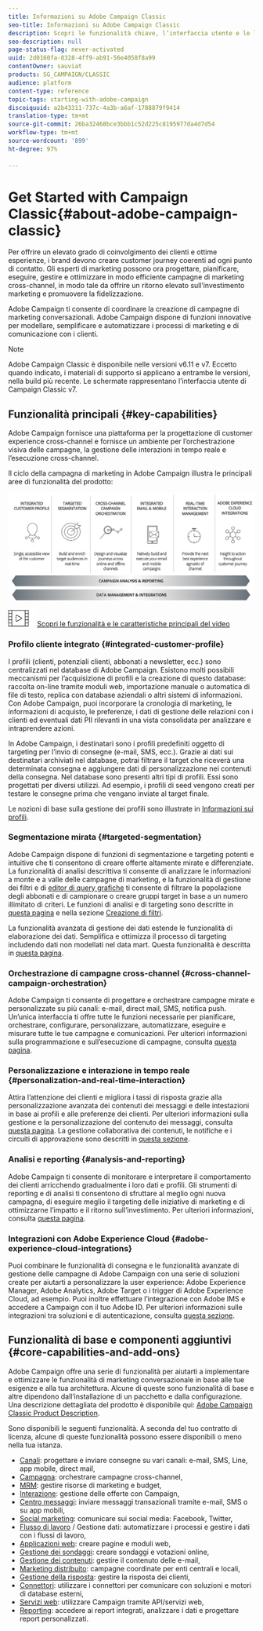 ```yaml
---
title: Informazioni su Adobe Campaign Classic
seo-title: Informazioni su Adobe Campaign Classic
description: Scopri le funzionalità chiave, l’interfaccia utente e le linee guida globali.
seo-description: null
page-status-flag: never-activated
uuid: 2d0160fa-8328-4ff9-ab91-56e4058f8a99
contentOwner: sauviat
products: SG_CAMPAIGN/CLASSIC
audience: platform
content-type: reference
topic-tags: starting-with-adobe-campaign
discoiquuid: a2b43311-737c-4a3b-a6af-1788879f9414
translation-type: tm+mt
source-git-commit: 26ba32468bce3bbb1c52d225c8195977da4d7d54
workflow-type: tm+mt
source-wordcount: '899'
ht-degree: 97%

---
```



# Get Started with Campaign Classic{#about-adobe-campaign-classic}

Per offrire un elevato grado di coinvolgimento dei clienti e ottime esperienze, i brand devono creare customer journey coerenti ad ogni punto di contatto. Gli esperti di marketing possono ora progettare, pianificare, eseguire, gestire e ottimizzare in modo efficiente campagne di marketing cross-channel, in modo tale da offrire un ritorno elevato sull’investimento marketing e promuovere la fidelizzazione.

 Adobe Campaign ti consente di coordinare la creazione di campagne di marketing conversazionali.  Adobe Campaign dispone di funzioni innovative per modellare, semplificare e automatizzare i processi di marketing e di comunicazione con i clienti.

>[!NOTE]
>
> Adobe Campaign Classic è disponibile nelle versioni v6.11 e v7. Eccetto quando indicato, i materiali di supporto si applicano a entrambe le versioni, nella build più recente. Le schermate rappresentano l’interfaccia utente di Campaign Classic v7.

## Funzionalità principali {#key-capabilities}

 Adobe Campaign fornisce una piattaforma per la progettazione di customer experience cross-channel e fornisce un ambiente per l’orchestrazione visiva delle campagne, la gestione delle interazioni in tempo reale e l’esecuzione cross-channel.

Il ciclo della campagna di marketing in Adobe Campaign illustra le principali aree di funzionalità del prodotto:

![](assets/d_ncs_user_emarketing.png)

![](assets/do-not-localize/how-to-video.png) [Scopri le funzionalità e le caratteristiche principali del video](https://docs.adobe.com/content/help/en/campaign-classic-learn/tutorials/getting-started/introduction-to-adobe-campaign-classic.html)

### Profilo cliente integrato {#integrated-customer-profile}

I profili (clienti, potenziali clienti, abbonati a newsletter, ecc.) sono centralizzati nel database di Adobe Campaign. Esistono molti possibili meccanismi per l’acquisizione di profili e la creazione di questo database: raccolta on-line tramite moduli web, importazione manuale o automatica di file di testo, replica con database aziendali o altri sistemi di informazioni. Con Adobe Campaign, puoi incorporare la cronologia di marketing, le informazioni di acquisto, le preferenze, i dati di gestione delle relazioni con i clienti ed eventuali dati PII rilevanti in una vista consolidata per analizzare e intraprendere azioni.

In Adobe Campaign, i destinatari sono i profili predefiniti oggetto di targeting per l’invio di consegne (e-mail, SMS, ecc.). Grazie ai dati sui destinatari archiviati nel database, potrai filtrare il target che riceverà una determinata consegna e aggiungere dati di personalizzazione nei contenuti della consegna. Nel database sono presenti altri tipi di profili. Essi sono progettati per diversi utilizzi. Ad esempio, i profili di seed vengono creati per testare le consegne prima che vengano inviate al target finale.

Le nozioni di base sulla gestione dei profili sono illustrate in [Informazioni sui profili](../../platform/using/about-profiles.md).

### Segmentazione mirata {#targeted-segmentation}

 Adobe Campaign dispone di funzioni di segmentazione e targeting potenti e intuitive che ti consentono di creare offerte altamente mirate e differenziate. La funzionalità di analisi descrittiva ti consente di analizzare le informazioni a monte e a valle delle campagne di marketing, e la funzionalità di gestione dei filtri e di [editor di query grafiche](../../platform/using/about-queries-in-campaign.md) ti consente di filtrare la popolazione degli abbonati e di campionare o creare gruppi target in base a un numero illimitato di criteri. Le funzioni di analisi e di targeting sono descritte in [questa pagina](../../reporting/using/about-descriptive-analysis.md) e nella sezione [Creazione di filtri](../../platform/using/creating-filters.md).

La funzionalità avanzata di gestione dei dati estende le funzionalità di elaborazione dei dati. Semplifica e ottimizza il processo di targeting includendo dati non modellati nel data mart. Questa funzionalità è descritta in [questa pagina](../../workflow/using/targeting-data.md#data-management).

### Orchestrazione di campagne cross-channel {#cross-channel-campaign-orchestration}

 Adobe Campaign ti consente di progettare e orchestrare campagne mirate e personalizzate su più canali: e-mail, direct mail, SMS, notifica push. Un’unica interfaccia ti offre tutte le funzioni necessarie per pianificare, orchestrare, configurare, personalizzare, automatizzare, eseguire e misurare tutte le tue campagne e comunicazioni. Per ulteriori informazioni sulla programmazione e sull’esecuzione di campagne, consulta [questa pagina](../../campaign/using/setting-up-marketing-campaigns.md).

### Personalizzazione e interazione in tempo reale {#personalization-and-real-time-interaction}

Attira l’attenzione dei clienti e migliora i tassi di risposta grazie alla personalizzazione avanzata dei contenuti dei messaggi e delle intestazioni in base ai profili e alle preferenze dei clienti. Per ulteriori informazioni sulla gestione e la personalizzazione del contenuto dei messaggi, consulta [questa pagina](../../delivery/using/about-personalization.md). La gestione collaborativa dei contenuti, le notifiche e i circuiti di approvazione sono descritti in [questa sezione](../../campaign/using/about-marketing-resource-management.md).

### Analisi e reporting {#analysis-and-reporting}

 Adobe Campaign ti consente di monitorare e interpretare il comportamento dei clienti arricchendo gradualmente i loro dati e profili. Gli strumenti di reporting e di analisi ti consentono di sfruttare al meglio ogni nuova campagna, di eseguire meglio il targeting delle iniziative di marketing e di ottimizzarne l’impatto e il ritorno sull’investimento. Per ulteriori informazioni, consulta [questa pagina](../../reporting/using/delivery-reports.md).

### Integrazioni con Adobe Experience Cloud {#adobe-experience-cloud-integrations}

Puoi combinare le funzionalità di consegna e le funzionalità avanzate di gestione delle campagne di Adobe Campaign con una serie di soluzioni create per aiutarti a personalizzare la user experience: Adobe Experience Manager, Adobe Analytics, Adobe Target o i trigger di Adobe Experience Cloud, ad esempio. Puoi inoltre effettuare l’integrazione con Adobe IMS e accedere a Campaign con il tuo Adobe ID. Per ulteriori informazioni sulle integrazioni tra soluzioni e di autenticazione, consulta [questa sezione](../../integrations/using/about-adobe-id.md).

## Funzionalità di base e componenti aggiuntivi {#core-capabilities-and-add-ons}

 Adobe Campaign offre una serie di funzionalità per aiutarti a implementare e ottimizzare le funzionalità di marketing conversazionale in base alle tue esigenze e alla tua architettura. Alcune di queste sono funzionalità di base e altre dipendono dall’installazione di un pacchetto e dalla configurazione. Una descrizione dettagliata del prodotto è disponibile qui: [Adobe Campaign Classic Product Description](https://helpx.adobe.com/it/legal/product-descriptions/adobe-campaign-classic---product-description.html).

Sono disponibili le seguenti funzionalità. A seconda del tuo contratto di licenza, alcune di queste funzionalità possono essere disponibili o meno nella tua istanza.

* [Canali](../../delivery/using/steps-about-delivery-creation-steps.md): progettare e inviare consegne su vari canali: e-mail, SMS, Line, app mobile, direct mail,
* [Campagna](../../campaign/using/designing-marketing-campaigns.md): orchestrare campagne cross-channel,
* [MRM](../../campaign/using/about-marketing-resource-management.md): gestire risorse di marketing e budget,
* [Interazione](../../interaction/using/interaction-and-offer-management.md): gestione delle offerte con Campaign,
* [Centro messaggi](../../message-center/using/about-transactional-messaging.md): inviare messaggi transazionali tramite e-mail, SMS o su app mobili,
* [Social marketing](../../social/using/about-social-marketing.md): comunicare sui social media: Facebook, Twitter,
* [Flusso di lavoro](../../workflow/using/about-workflows.md) / Gestione dati: automatizzare i processi e gestire i dati con i flussi di lavoro,
* [Applicazioni web](../../web/using/about-web-applications.md): creare pagine e moduli web,
* [Gestione dei sondaggi](../../web/using/about-surveys.md): creare sondaggi e votazioni online,
* [Gestione dei contenuti](../../delivery/using/about-content-management.md): gestire il contenuto delle e-mail,
* [Marketing distribuito](../../campaign/using/about-distributed-marketing.md): campagne coordinate per enti centrali e locali,
* [Gestione della risposta](../../campaign/using/about-response-manager.md): gestire la risposta dei clienti,
* [Connettori](../../platform/using/about-connectors.md): utilizzare i connettori per comunicare con soluzioni e motori di database esterni,
* [Servizi web](../../configuration/using/about-web-services.md): utilizzare Campaign tramite API/servizi web,
* [Reporting](../../reporting/using/about-adobe-campaign-reporting-tools.md): accedere ai report integrati, analizzare i dati e progettare report personalizzati.

